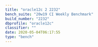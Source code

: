 ```yaml
---
title: "oracle12c 2 2232"
bench_suite: "20w19 CI Weekly Benchmark"
build_number: "2232"
dbprofile: "oracle12c"
classifier: ""
date: 2020-05-04T06:17:55
type: "bench"
---
```

